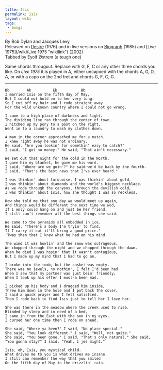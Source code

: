 ```yaml
---
title: Isis
permalink: Isis
layout: wiki
tags:
 - Songs
---
```


By Bob Dylan and Jacques Levy  
Released on [Desire](/wiki/Desire "wikilink") (1976) and in live versions on
[Biograph](/wiki/Biograph "wikilink") (1985) and [Live
1975](/wiki/Live 1975 "wikilink") (2002)  
Tabbed by Eyolf Østrem (a tough one)

Same chords througout. Replace with G, F, C or any other three chords
you like. On *Live 1975* it is played in A, either uncapoed with the
chords A, G, D, A, or with a capo on the 2nd fret and chords G, F, C, G.

* * * * *

    Bb        Ab          Eb           Bb
    I married Isis on the fifth day of May,
    But I could not hold on to her very long.
    So I cut off my hair and I rode straight away
    For the wild unknown country where I could not go wrong.

    I came to a high place of darkness and light.
    The dividing line ran through the center of town.
    I hitched up my pony to a post on the right,
    Went in to a laundry to wash my clothes down.

    A man in the corner approached me for a match.
    I knew right away he was not ordinary.
    He said, "Are you lookin' for somethin' easy to catch?"
    I said, "I got no money." He said, "That ain't necessary."

    We set out that night for the cold in the North.
    I gave him my blanket, he gave me his word.
    I said, "Where are we goin'?" He said we'd be back by the fourth.
    I said, "That's the best news that I've ever heard."

    I was thinkin' about turquoise, I was thinkin' about gold,
    I was thinkin' about diamonds and the world's biggest necklace.
    As we rode through the canyons, through the devilish cold,
    I was thinkin' about Isis, how she thought I was so reckless.

    How she told me that one day we would meet up again,
    And things would be different the next time we wed,
    If I only could hang on and just be her friend.
    I still can't remember all the best things she said.

    We came to the pyramids all embedded in ice.
    He said, "There's a body I'm tryin' to find.
    If I carry it out it'll bring a good price."
    'Twas then that I knew what he had on his mind.

    The wind it was howlin' and the snow was outrageous.
    We chopped through the night and we chopped through the dawn.
    When he died I was hopin' that it wasn't contagious,
    But I made up my mind that I had to go on.

    I broke into the tomb, but the casket was empty.
    There was no jewels, no nothin', I felt I'd been had.
    When I saw that my partner was just bein' friendly,
    When I took up his offer I must-a been mad.

    I picked up his body and I dragged him inside,
    Threw him down in the hole and I put back the cover.
    I said a quick prayer and I felt satisfied.
    Then I rode back to find Isis just to tell her I love her.

    She was there in the meadow where the creek used to rise.
    Blinded by sleep and in need of a bed,
    I came in from the East with the sun in my eyes.
    I cursed her one time then I rode on ahead.

    She said, "Where ya been?" I said, "No place special."
    She said, "You look different." I said, "Well, not quite."
    She said, "You been gone." I said, "That's only natural." She said,
    "You gonna stay?" I said, "Yeah, I jes might."

    Isis, oh, Isis, you mystical child.
    What drives me to you is what drives me insane.
    I still can remember the way that you smiled
    On the fifth day of May in the drizzlin' rain.
